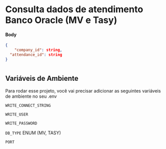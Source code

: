 
# Consulta dados de atendimento Banco Oracle (MV e Tasy)

#### Body
```json
{
	"company_id": string,
  "attendance_id": string
}
```

#
## Variáveis de Ambiente

Para rodar esse projeto, você vai precisar adicionar as seguintes variáveis de ambiente no seu .env

`WRITE_CONNECT_STRING`

`WRITE_USER`

`WRITE_PASSWORD`

`DB_TYPE` ENUM (MV, TASY)

`PORT`


